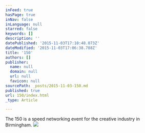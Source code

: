 ```yaml
---
inFeed: true
hasPage: true
inNav: false
inLanguage: null
starred: false
keywords: []
description: ''
datePublished: '2015-11-03T17:10:48.073Z'
dateModified: '2015-11-03T17:06:38.788Z'
title: '150'
authors: []
publisher:
  name: null
  domain: null
  url: null
  favicon: null
sourcePath: _posts/2015-11-03-150.md
published: true
url: 150/index.html
_type: Article

---
```

The 150 is a speed networking event for the creative industry in Birmingham.
![](https://the-grid-user-content.s3-us-west-2.amazonaws.com/29296697-ab41-462b-ae6b-8eebbcde8210.jpg)